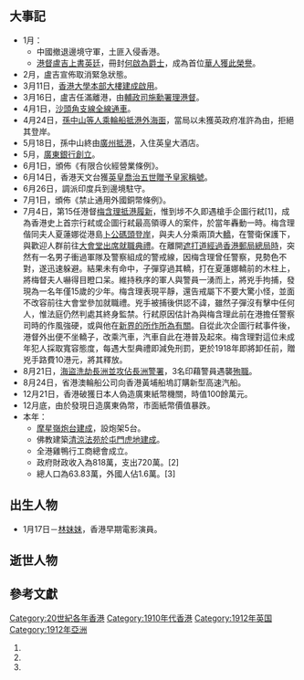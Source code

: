 ## 大事記

  - 1月：
      - 中國撤退邊境守軍，土匪入侵香港。
      - [港督](https://zh.wikipedia.org/wiki/港督 "wikilink")[盧吉上書英廷](../Page/盧吉.md "wikilink")，冊封[何啟為爵士](../Page/何啟.md "wikilink")，成為首位[華人獲此榮譽](https://zh.wikipedia.org/wiki/華人 "wikilink")。
  - 2月，盧吉宣佈取消緊急狀態。
  - 3月11日，[香港大學本部大樓建成啟用](../Page/香港大學本部大樓.md "wikilink")。
  - 3月16日，盧吉任滿離港，由[輔政司](https://zh.wikipedia.org/wiki/輔政司 "wikilink")[施勳署理港督](../Page/施勳.md "wikilink")。
  - 4月1日，[沙頭角支線全線通車](../Page/沙頭角支線.md "wikilink")。
  - 4月24日，[孫中山等人乘輪船抵港外海面](../Page/孫中山.md "wikilink")，當局以未獲英政府准許為由，拒絕其登岸。
  - 5月18日，孫中山終由[廣州抵港](https://zh.wikipedia.org/wiki/廣州 "wikilink")，入住英皇大酒店。
  - 5月，[廣東銀行創立](../Page/廣東銀行.md "wikilink")。
  - 6月1日，頒佈《有限合伙經營業條例》。
  - 6月14日，香港天文台獲[英皇](https://zh.wikipedia.org/wiki/英皇 "wikilink")[喬治五世贈予皇家稱號](https://zh.wikipedia.org/wiki/喬治五世 "wikilink")。
  - 6月26日，調派印度兵到邊境駐守。
  - 7月1日，頒佈《禁止通用外國銅幣條例》。
  - 7月4日，第15任港督[梅含理抵港履新](../Page/梅含理.md "wikilink")，惟到埗不久即遇槍手企圖行弒\[1\]，成為香港史上首宗行弒或企圖行弒最高領導人的案件，於當年轟動一時。梅含理偕同夫人夏蓮娜從港島[卜公碼頭登岸](../Page/卜公碼頭.md "wikilink")，與夫人分乘兩頂大[轎](https://zh.wikipedia.org/wiki/轎 "wikilink")，在警衛保護下，與歡迎人群前往[大會堂出席就職典禮](../Page/舊香港大會堂.md "wikilink")。在離開[遮打道經過](../Page/遮打道.md "wikilink")[香港郵局總局時](../Page/環球大廈.md "wikilink")，突然有一名男子衝過軍隊及警察組成的警戒線，因梅含理曾任警察，見勢色不對，遂迅速躲避。結果未有命中，子彈穿過其轎，打在夏蓮娜轎前的木柱上，將梅督夫人嚇得目瞪口呆。維持秩序的軍人與警員一湧而上，將兇手拘捕，發現為一名年僅15歲的少年。梅含理表現平靜，還告戒屬下不要大驚小怪，並面不改容前往大會堂參加就職禮。兇手被捕後供認不諱，雖然子彈沒有擊中任何人，惟法庭仍然判處其終身監禁。行弒原因估計為與梅含理此前在港擔任警察司時的作風強硬，或與他在[新界的所作所為有關](../Page/新界.md "wikilink")。自從此次企圖行弒事件後，港督外出便不坐轎子，改乘汽車，汽車自此在港普及起來。梅含理對這位未成年犯人採取寬容態度，每遇大型典禮即減免刑罰，更於1918年即將卸任前，贈兇手路費10港元，將其釋放。
  - 8月21日，[海盜洗劫](https://zh.wikipedia.org/wiki/海盜 "wikilink")[長洲並攻佔](https://zh.wikipedia.org/wiki/長洲 "wikilink")[長洲警署](../Page/長洲警署.md "wikilink")，3名印藉警員遇襲[殉職](../Page/殉職.md "wikilink")。
  - 8月24日，省港澳輪船公司向香港黃埔船塢訂購新型高速汽船。
  - 12月21日，香港破獲日本人偽造廣東紙幣機關，時值100餘萬元。
  - 12月底，由於發現日造廣東偽幣，市面紙幣價值暴跌。
  - 本年：
      - [摩星嶺炮台建成](https://zh.wikipedia.org/wiki/摩星嶺炮台 "wikilink")，設炮架5台。
      - 佛教建築[清涼法苑於](https://zh.wikipedia.org/wiki/清涼法苑 "wikilink")[屯門](../Page/屯門.md "wikilink")[虎地建成](../Page/虎地.md "wikilink")。
      - 全港雞鴨行工商總會成立。
      - 政府財政收入為818萬，支出720萬。\[2\]
      - 總人口為63.83萬，外國人佔1.6萬。\[3\]

## 出生人物

  - 1月17日－[林妹妹](../Page/林妹妹.md "wikilink")，香港早期電影演員。

## 逝世人物

## 參考文獻

[Category:20世紀各年香港](https://zh.wikipedia.org/wiki/Category:20世紀各年香港 "wikilink")
[Category:1910年代香港](https://zh.wikipedia.org/wiki/Category:1910年代香港 "wikilink")
[Category:1912年英国](https://zh.wikipedia.org/wiki/Category:1912年英国 "wikilink")
[Category:1912年亞洲](https://zh.wikipedia.org/wiki/Category:1912年亞洲 "wikilink")

1.

2.

3.